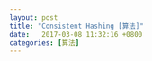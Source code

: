 ```yaml
---
layout: post
title: "Consistent Hashing [算法]" 
date:   2017-03-08 11:32:16 +0800
categories: [算法]
---
```



